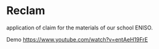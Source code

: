 # Reclam
application of claim for the materials of our school ENISO.

Demo https://www.youtube.com/watch?v=entAeH19FrE
